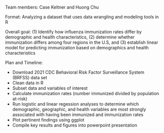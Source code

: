 Team members: Case Keltner and Huong Chu

Format: Analyzing a dataset that uses data wrangling and modeling tools in R

Overall goal: (1) Identify how influenza immunization rates differ by demographic and health characteristics, (2) determine whether immunization differs among four regions in the U.S, and (3) establish linear model for predicting immunization based on demographics and health characteristics 

Plan and Timeline:
  - Download 2021 CDC Behavioral Risk Factor Surveillance System (BRFSS) data set
  - Clean data in R
  - Subset data and variables of interest
  - Calculate immunization rates (number immunized divided by population at-risk)
  - Run logistic and linear regession analyses to determine which demographic, geographic, and health variables are most strongly associated with having been immunized and immunization rates
  - Plot pertinent findings using ggplot
  - Compile key results and figures into powerpoint presentation
